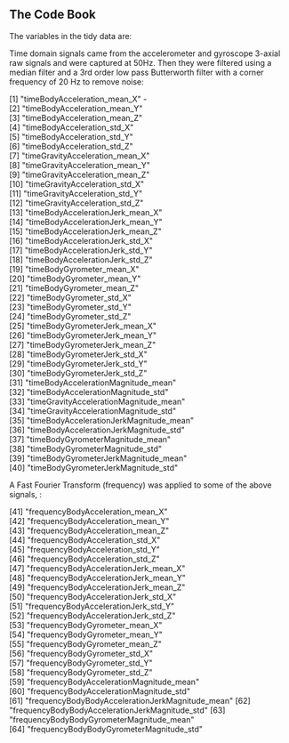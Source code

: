 ## The Code Book

The variables in the tidy data are:

Time domain signals came from the accelerometer and gyroscope 3-axial raw signals and were captured at 50Hz. Then they were filtered using a median filter and a 3rd order low pass Butterworth filter with a corner frequency of 20 Hz to remove noise:

 [1] "timeBodyAcceleration_mean_X" -                     
 [2] "timeBodyAcceleration_mean_Y"                    
 [3] "timeBodyAcceleration_mean_Z"                    
 [4] "timeBodyAcceleration_std_X"                     
 [5] "timeBodyAcceleration_std_Y"                     
 [6] "timeBodyAcceleration_std_Z"                     
 [7] "timeGravityAcceleration_mean_X"                 
 [8] "timeGravityAcceleration_mean_Y"                 
 [9] "timeGravityAcceleration_mean_Z"                 
[10] "timeGravityAcceleration_std_X"                  
[11] "timeGravityAcceleration_std_Y"                  
[12] "timeGravityAcceleration_std_Z"                  
[13] "timeBodyAccelerationJerk_mean_X"                
[14] "timeBodyAccelerationJerk_mean_Y"                
[15] "timeBodyAccelerationJerk_mean_Z"                
[16] "timeBodyAccelerationJerk_std_X"                 
[17] "timeBodyAccelerationJerk_std_Y"                 
[18] "timeBodyAccelerationJerk_std_Z"                 
[19] "timeBodyGyrometer_mean_X"                       
[20] "timeBodyGyrometer_mean_Y"                       
[21] "timeBodyGyrometer_mean_Z"                       
[22] "timeBodyGyrometer_std_X"                        
[23] "timeBodyGyrometer_std_Y"                        
[24] "timeBodyGyrometer_std_Z"                        
[25] "timeBodyGyrometerJerk_mean_X"                   
[26] "timeBodyGyrometerJerk_mean_Y"                   
[27] "timeBodyGyrometerJerk_mean_Z"                   
[28] "timeBodyGyrometerJerk_std_X"                    
[29] "timeBodyGyrometerJerk_std_Y"                    
[30] "timeBodyGyrometerJerk_std_Z"                    
[31] "timeBodyAccelerationMagnitude_mean"             
[32] "timeBodyAccelerationMagnitude_std"              
[33] "timeGravityAccelerationMagnitude_mean"          
[34] "timeGravityAccelerationMagnitude_std"           
[35] "timeBodyAccelerationJerkMagnitude_mean"         
[36] "timeBodyAccelerationJerkMagnitude_std"          
[37] "timeBodyGyrometerMagnitude_mean"                
[38] "timeBodyGyrometerMagnitude_std"                 
[39] "timeBodyGyrometerJerkMagnitude_mean"            
[40] "timeBodyGyrometerJerkMagnitude_std"       

A Fast Fourier Transform (frequency) was applied to some of the above signals, :
      
[41] "frequencyBodyAcceleration_mean_X"               
[42] "frequencyBodyAcceleration_mean_Y"               
[43] "frequencyBodyAcceleration_mean_Z"               
[44] "frequencyBodyAcceleration_std_X"                
[45] "frequencyBodyAcceleration_std_Y"                
[46] "frequencyBodyAcceleration_std_Z"                
[47] "frequencyBodyAccelerationJerk_mean_X"           
[48] "frequencyBodyAccelerationJerk_mean_Y"           
[49] "frequencyBodyAccelerationJerk_mean_Z"           
[50] "frequencyBodyAccelerationJerk_std_X"            
[51] "frequencyBodyAccelerationJerk_std_Y"            
[52] "frequencyBodyAccelerationJerk_std_Z"            
[53] "frequencyBodyGyrometer_mean_X"                  
[54] "frequencyBodyGyrometer_mean_Y"                  
[55] "frequencyBodyGyrometer_mean_Z"                  
[56] "frequencyBodyGyrometer_std_X"                   
[57] "frequencyBodyGyrometer_std_Y"                   
[58] "frequencyBodyGyrometer_std_Z"                   
[59] "frequencyBodyAccelerationMagnitude_mean"        
[60] "frequencyBodyAccelerationMagnitude_std"         
[61] "frequencyBodyBodyAccelerationJerkMagnitude_mean"
[62] "frequencyBodyBodyAccelerationJerkMagnitude_std" 
[63] "frequencyBodyBodyGyrometerMagnitude_mean"       
[64] "frequencyBodyBodyGyrometerMagnitude_std"  